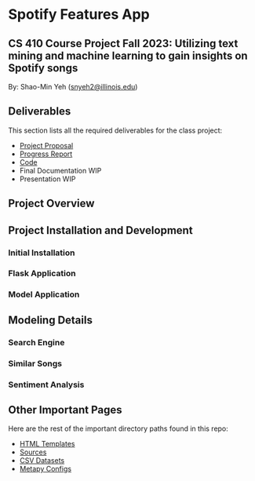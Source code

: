 # Spotify Features App

## CS 410 Course Project Fall 2023: Utilizing text mining and machine learning to gain insights on Spotify songs

By: Shao-Min Yeh (snyeh2@illinois.edu)

## Deliverables 

This section lists all the required deliverables for the class project:

* [Project Proposal](https://github.com/shaominyeh/410CourseProject-SpotifyFeatures/blob/main/Project%20Proposal.pdf)
* [Progress Report](https://github.com/shaominyeh/410CourseProject-SpotifyFeatures/blob/main/Project%20Progress%20Report.pdf)
* [Code](https://github.com/shaominyeh/410CourseProject-SpotifyFeatures/tree/main/src)
* Final Documentation WIP
* Presentation WIP

## Project Overview

## Project Installation and Development

### Initial Installation

### Flask Application

### Model Application

## Modeling Details

### Search Engine

### Similar Songs

### Sentiment Analysis

## Other Important Pages

Here are the rest of the important directory paths found in this repo:

* [HTML Templates](https://github.com/shaominyeh/410CourseProject-SpotifyFeatures/tree/main/templates)
* [Sources](https://github.com/shaominyeh/410CourseProject-SpotifyFeatures/blob/main/docs/sources.txt)
* [CSV Datasets](https://github.com/shaominyeh/410CourseProject-SpotifyFeatures/tree/main/data)
* [Metapy Configs](https://github.com/shaominyeh/410CourseProject-SpotifyFeatures/tree/main/config)
